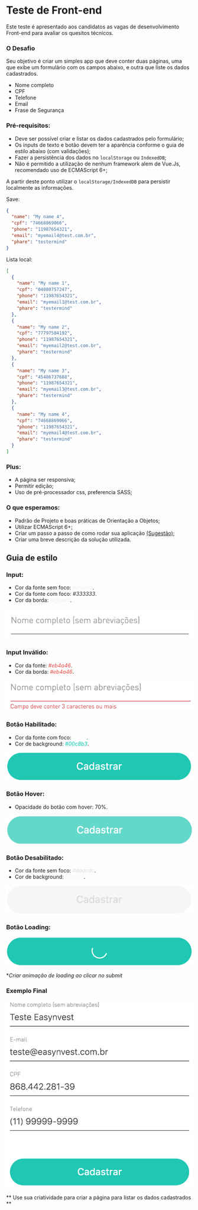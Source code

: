 # Teste de Front-end
Este teste é apresentado aos candidatos as vagas de desenvolvimento Front-end para avaliar os quesitos técnicos.

### O Desafio

Seu objetivo é criar um simples app que deve conter duas páginas, uma que exibe um formulário com os campos abaixo, e outra que liste os dados cadastrados.

* Nome completo
* CPF
* Telefone
* Email
* Frase de Segurança

### Pré-requisitos: 
 - Deve ser possível criar e listar os dados cadastrados pelo formulário;
 - Os inputs de texto e botão devem ter a aparência conforme o guia de estilo abaixo (com validações);
 - Fazer a persistência dos dados no `localStorage` ou `IndexedDB`;
 - Não é permitido a utilização de nenhum framework alem de Vue.Js, recomendado uso de ECMAScript 6+;

A partir deste ponto utilizar o `localStorage/IndexedDB` para persistir localmente as informações.

Save:

```json
{
  "name": "My name 4",
  "cpf": "74668869066",
  "phone": "11987654321",
  "email": "myemail4@test.com.br",
  "phare": "testermind"
}
```

Lista local:
```json
[
  {
    "name": "My name 1",
    "cpf": "04080757247",
    "phone": "11987654321",
    "email": "myemail1@test.com.br",
    "phare": "testermind"
  },
  {
    "name": "My name 2",
    "cpf": "77797584192",
    "phone": "11987654321",
    "email": "myemail2@test.com.br",
    "phare": "testermind"
  },
  {
    "name": "My name 3",
    "cpf": "45486737688",
    "phone": "11987654321",
    "email": "myemail3@test.com.br",
    "phare": "testermind"
  },
  {
    "name": "My name 4",
    "cpf": "74668869066",
    "phone": "11987654321",
    "email": "myemail4@test.com.br",
    "phare": "testermind"
  }
]
```

### Plus:
 - A página ser responsiva;
 - Permitir edição;
 - Uso de pré-processador css, preferencia SASS;

### O que esperamos:
 - Padrão de Projeto e boas práticas de Orientação a Objetos;
 - Utilizar ECMAScript 6+;
 - Criar um passo a passo de como rodar sua aplicação [(Sugestão)](https://github.com/wearehive/project-guidelines/blob/master/README.sample.md);
 - Criar uma breve descrição da solução utilizada.


## Guia de estilo

### Input:
 - Cor da fonte sem foco: <span style="color:#efeeed">*#efeeed*</span>.
 - Cor da fonte com foco: <span style="color:#333333">*#333333*</span>.
 - Cor da borda: <span style="color:#efeeed">*#efeeed*</span>.

![inputs](./images/name.png)

### Input Inválido:
 - Cor da fonte: <span style="color:#eb4a46">*#eb4a46*</span>.
 - Cor da borda: <span style="color:#eb4a46">*#eb4a46*</span>.

![inputs](./images/name_validation.png)

### Botão Habilitado:
 - Cor da fonte com foco: <span style="color:#ffffff">*#ffffff*</span>.
 - Cor de background: <span style="color:#00c8b3">*#00c8b3*</span>.

![inputs](./images/button_enable.png)

### Botão Hover:
 - Opacidade do botão com hover: 70%.

![inputs](./images/button_enable_hover.png)

### Botão Desabilitado:
 - Cor da fonte sem foco: <span style="color:#dddcdc">*#dddcdc*</span>.
 - Cor de background: <span style="color:#f6f6f6">*#f6f6f6*</span>.

![inputs](./images/button_disable.png)

### Botão Loading:

![inputs](./images/button_enable_loading.png)

**Criar animação de loading ao clicar no submit*

### Exemplo Final

![inputs](./images/form.png)

** Use sua criatividade para criar a página para listar os dados cadastrados **
